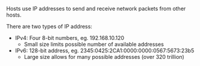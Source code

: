 Hosts use IP addresses to send and receive network packets from other hosts.

There are two types of IP address:
- IPv4: Four 8-bit numbers, eg. 192.168.10.120
	- Small size limits possible number of available addresses
- IPv6: 128-bit address, eg. 2345:0425:2CA1:0000:0000:0567:5673:23b5
	- Large size allows for many possible addresses (over 320 trillion)


